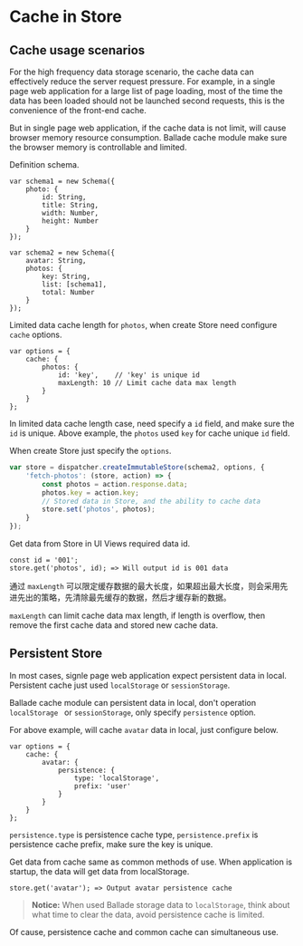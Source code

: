 # Cache in Store

## Cache usage scenarios

For the high frequency data storage scenario, the cache data can effectively reduce the server request pressure. For example, in a single page web application for a large list of page loading, most of the time the data has been loaded should not be launched second requests, this is the convenience of the front-end cache.

But in single page web application, if the cache data is not limit, will cause browser memory resource consumption. Ballade cache module make sure the browser memory is controllable and limited.

Definition schema.

```
var schema1 = new Schema({
    photo: {
    	id: String,
    	title: String,
    	width: Number,
    	height: Number
    }
});

var schema2 = new Schema({
    avatar: String,
    photos: {
        key: String,
        list: [schema1],
        total: Number
    }
});
```

Limited data cache length for `photos`, when create Store need configure `cache`  options.

```
var options = {
    cache: {
        photos: {
            id: 'key',    // 'key' is unique id
            maxLength: 10 // Limit cache data max length
        }
    }
};
```

In limited data cache length case, need specify a `id` field, and make sure the `id` is unique. Above example, the `photos` used `key` for cache unique `id` field.

When create Store just specify the `options`.

```js
var store = dispatcher.createImmutableStore(schema2, options, {
    'fetch-photos': (store, action) => {
        const photos = action.response.data;
        photos.key = action.key;
        // Stored data in Store, and the ability to cache data
        store.set('photos', photos);
    }
});
```

Get data from Store in UI Views required data id.

```
const id = '001';
store.get('photos', id); => Will output id is 001 data
```

通过 `maxLength` 可以限定缓存数据的最大长度，如果超出最大长度，则会采用先进先出的策略，先清除最先缓存的数据，然后才缓存新的数据。

`maxLength` can limit cache data max length, if length is overflow, then remove the first cache data and stored new cache data.

## Persistent Store

In most cases, signle page web application expect persistent data in local. Persistent cache just used `localStorage` or `sessionStorage`.

Ballade cache module can persistent data in local, don't operation `localStorage ` or `sessionStorage`, only specify `persistence` option.

For above example, will cache `avatar` data in local, just configure below.

```
var options = {
    cache: {
        avatar: {
            persistence: {
                type: 'localStorage',
                prefix: 'user'
            }
        }
    }
};
```

`persistence.type` is persistence cache type, `persistence.prefix` is persistence cache prefix, make sure the key is unique.

Get data from cache same as common methods of use. When application is startup, the data will get data from localStorage.

```
store.get('avatar'); => Output avatar persistence cache
```

> **Notice:** When used Ballade storage data to `localStorage`, think about what time to clear the data, avoid persistence cache is limited.

Of cause, persistence cache and common cache can simultaneous use.

